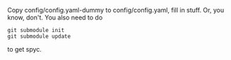 Copy config/config.yaml-dummy to config/config.yaml, fill in stuff. Or, you know, don't. You also need to do 

    git submodule init
    git submodule update

to get spyc.


